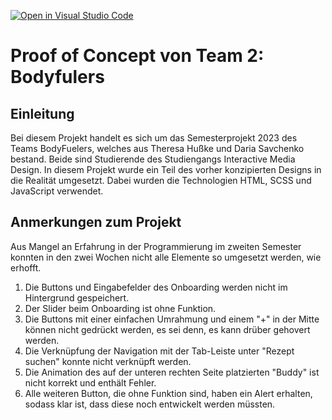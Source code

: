 [![Open in Visual Studio Code](https://classroom.github.com/assets/open-in-vscode-718a45dd9cf7e7f842a935f5ebbe5719a5e09af4491e668f4dbf3b35d5cca122.svg)](https://classroom.github.com/online_ide?assignment_repo_id=11337527&assignment_repo_type=AssignmentRepo)

<h1>Proof of Concept von Team 2: Bodyfulers</h1>

<h2>Einleitung</h2>

<p>Bei diesem Projekt handelt es sich um das Semesterprojekt 2023 des Teams BodyFuelers, 
welches aus Theresa Hußke und Daria Savchenko bestand. Beide sind Studierende des Studiengangs Interactive Media Design.
In diesem Projekt wurde ein Teil des vorher konzipierten Designs in die Realität umgesetzt. Dabei wurden die Technologien
HTML, SCSS und JavaScript verwendet.
</p>

<h2>Anmerkungen zum Projekt</h2>

<p>Aus Mangel an Erfahrung in der Programmierung im zweiten Semester konnten in den zwei Wochen nicht alle Elemente 
so umgesetzt werden, wie erhofft. 
<ol>
<li>Die Buttons und Eingabefelder des Onboarding werden nicht im Hintergrund gespeichert.</li>
<li>Der Slider beim Onboarding ist ohne Funktion.</li>
<li>Die Buttons mit einer einfachen Umrahmung und einem "+" in der Mitte können nicht gedrückt werden, es sei denn, es kann drüber gehovert werden.</li>
<li>Die Verknüpfung der Navigation mit der Tab-Leiste unter "Rezept suchen" konnte nicht verknüpft werden.</li>
<li>Die Animation des auf der unteren rechten Seite platzierten "Buddy"  ist nicht korrekt und enthält Fehler.</li>
<li>Alle weiteren Button, die ohne Funktion sind, haben ein Alert erhalten, sodass klar ist, dass diese noch entwickelt werden müssten.</li>
</ol>
